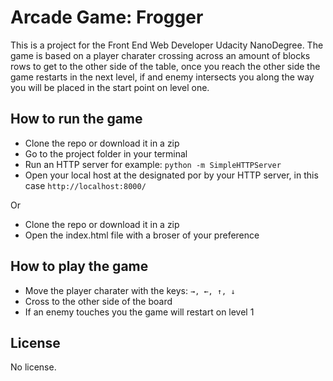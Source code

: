 # Arcade Game: Frogger

This is a project for the Front End Web Developer Udacity NanoDegree. The game is based on a player
charater crossing across an amount of blocks rows to get to the other side of the table, once you
reach the other side the game restarts in the next level, if and enemy intersects you along the
way you will be placed in the start point on level one.

## How to run the game

* Clone the repo or download it in a zip
* Go to the project folder in your terminal
* Run an HTTP server for example:
`python -m SimpleHTTPServer`
* Open your local host at the designated por by your HTTP server, in this case
  `http://localhost:8000/`

Or

* Clone the repo or download it in a zip
* Open the index.html file with a broser of your preference

## How to play the game

* Move the player charater with the keys:
  `→, ←, ↑, ↓`
* Cross to the other side of the board
* If an enemy touches you the game will restart on level 1

## License

No license.